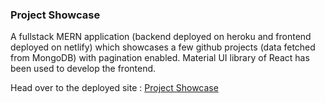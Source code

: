 ### Project Showcase

A fullstack MERN application (backend deployed on heroku and frontend deployed on netlify) which showcases a few github projects (data fetched from MongoDB) with pagination enabled. Material UI library of React has been used to develop the frontend.

Head over to the deployed site : [Project Showcase](https://project-showcase-trip0le.netlify.app/)
